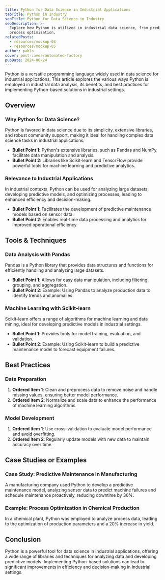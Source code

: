 ```yaml
---
title: Python for Data Science in Industrial Applications
tabTitle: Python in Industry
seoTitle: Python for Data Science in Industry
seoDescription: >-
  Explore how Python is utilized in industrial data science, from predictive analytics to
  process optimization.
relatedPosts:
  - resources/mockup-03
  - resources/mockup-05
author: pablo
cover: post-cover/automated-factory
pubDate: 2024-06-24
---
```


Python is a versatile programming language widely used in data science for industrial
applications. This article explores the various ways Python is employed in industrial data
analysis, its benefits, and best practices for implementing Python-based solutions in
industrial settings.

## Overview

### Why Python for Data Science?

Python is favored in data science due to its simplicity, extensive libraries, and robust
community support, making it ideal for handling complex data science tasks in industrial
applications.

- **Bullet Point 1**: Python's extensive libraries, such as Pandas and NumPy, facilitate
  data manipulation and analysis.
- **Bullet Point 2**: Libraries like Scikit-learn and TensorFlow provide powerful tools
  for machine learning and predictive analytics.

### Relevance to Industrial Applications

In industrial contexts, Python can be used for analyzing large datasets, developing
predictive models, and optimizing processes, leading to enhanced efficiency and
decision-making.

- **Bullet Point 1**: Facilitates the development of predictive maintenance models based
  on sensor data.
- **Bullet Point 2**: Enables real-time data processing and analytics for improved
  operational efficiency.

## Tools & Techniques

### Data Analysis with Pandas

Pandas is a Python library that provides data structures and functions for efficiently
handling and analyzing large datasets.

- **Bullet Point 1**: Allows for easy data manipulation, including filtering, grouping,
  and aggregation.
- **Bullet Point 2**: Example: Using Pandas to analyze production data to identify trends
  and anomalies.

### Machine Learning with Scikit-learn

Scikit-learn offers a range of algorithms for machine learning and data mining, ideal for
developing predictive models in industrial settings.

- **Bullet Point 1**: Provides tools for model training, evaluation, and validation.
- **Bullet Point 2**: Example: Using Scikit-learn to build a predictive maintenance model
  to forecast equipment failures.

## Best Practices

### Data Preparation

1. **Ordered Item 1**: Clean and preprocess data to remove noise and handle missing
   values, ensuring better model performance.
1. **Ordered Item 2**: Normalize and scale data to enhance the performance of machine
   learning algorithms.

### Model Development

1. **Ordered Item 1**: Use cross-validation to evaluate model performance and avoid
   overfitting.
1. **Ordered Item 2**: Regularly update models with new data to maintain accuracy over
   time.

## Case Studies or Examples

### Case Study: Predictive Maintenance in Manufacturing

A manufacturing company used Python to develop a predictive maintenance model, analyzing
sensor data to predict machine failures and schedule maintenance proactively, reducing
downtime by 30%.

### Example: Process Optimization in Chemical Production

In a chemical plant, Python was employed to analyze process data, leading to the
optimization of production parameters and a 20% increase in yield.

## Conclusion

Python is a powerful tool for data science in industrial applications, offering a wide
range of libraries and techniques for analyzing data and developing predictive models.
Implementing Python-based solutions can lead to significant improvements in efficiency and
decision-making in industrial settings.
